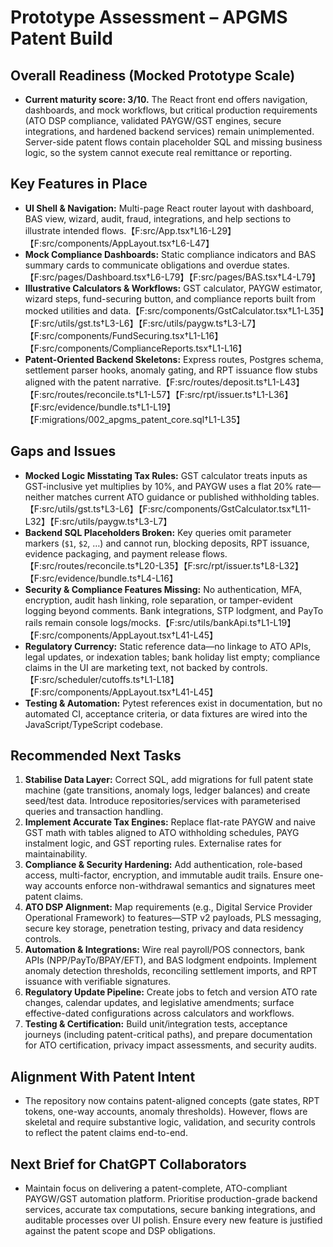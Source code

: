 # Prototype Assessment – APGMS Patent Build

## Overall Readiness (Mocked Prototype Scale)
- **Current maturity score: 3/10.** The React front end offers navigation, dashboards, and mock workflows, but critical production requirements (ATO DSP compliance, validated PAYGW/GST engines, secure integrations, and hardened backend services) remain unimplemented. Server-side patent flows contain placeholder SQL and missing business logic, so the system cannot execute real remittance or reporting.

## Key Features in Place
- **UI Shell & Navigation:** Multi-page React router layout with dashboard, BAS view, wizard, audit, fraud, integrations, and help sections to illustrate intended flows.【F:src/App.tsx†L16-L29】【F:src/components/AppLayout.tsx†L6-L47】
- **Mock Compliance Dashboards:** Static compliance indicators and BAS summary cards to communicate obligations and overdue states.【F:src/pages/Dashboard.tsx†L6-L79】【F:src/pages/BAS.tsx†L4-L79】
- **Illustrative Calculators & Workflows:** GST calculator, PAYGW estimator, wizard steps, fund-securing button, and compliance reports built from mocked utilities and data.【F:src/components/GstCalculator.tsx†L1-L35】【F:src/utils/gst.ts†L3-L6】【F:src/utils/paygw.ts†L3-L7】【F:src/components/FundSecuring.tsx†L1-L16】【F:src/components/ComplianceReports.tsx†L1-L16】
- **Patent-Oriented Backend Skeletons:** Express routes, Postgres schema, settlement parser hooks, anomaly gating, and RPT issuance flow stubs aligned with the patent narrative.【F:src/routes/deposit.ts†L1-L43】【F:src/routes/reconcile.ts†L1-L57】【F:src/rpt/issuer.ts†L1-L36】【F:src/evidence/bundle.ts†L1-L19】【F:migrations/002_apgms_patent_core.sql†L1-L35】

## Gaps and Issues
- **Mocked Logic Misstating Tax Rules:** GST calculator treats inputs as GST-inclusive yet multiplies by 10%, and PAYGW uses a flat 20% rate—neither matches current ATO guidance or published withholding tables.【F:src/utils/gst.ts†L3-L6】【F:src/components/GstCalculator.tsx†L11-L32】【F:src/utils/paygw.ts†L3-L7】
- **Backend SQL Placeholders Broken:** Key queries omit parameter markers (`$1`, `$2`, …) and cannot run, blocking deposits, RPT issuance, evidence packaging, and payment release flows.【F:src/routes/reconcile.ts†L20-L35】【F:src/rpt/issuer.ts†L8-L32】【F:src/evidence/bundle.ts†L4-L16】
- **Security & Compliance Features Missing:** No authentication, MFA, encryption, audit hash linking, role separation, or tamper-evident logging beyond comments. Bank integrations, STP lodgment, and PayTo rails remain console logs/mocks.【F:src/utils/bankApi.ts†L1-L19】【F:src/components/AppLayout.tsx†L41-L45】
- **Regulatory Currency:** Static reference data—no linkage to ATO APIs, legal updates, or indexation tables; bank holiday list empty; compliance claims in the UI are marketing text, not backed by controls.【F:src/scheduler/cutoffs.ts†L1-L18】【F:src/components/AppLayout.tsx†L41-L45】
- **Testing & Automation:** Pytest references exist in documentation, but no automated CI, acceptance criteria, or data fixtures are wired into the JavaScript/TypeScript codebase.

## Recommended Next Tasks
1. **Stabilise Data Layer:** Correct SQL, add migrations for full patent state machine (gate transitions, anomaly logs, ledger balances) and create seed/test data. Introduce repositories/services with parameterised queries and transaction handling.
2. **Implement Accurate Tax Engines:** Replace flat-rate PAYGW and naive GST math with tables aligned to ATO withholding schedules, PAYG instalment logic, and GST reporting rules. Externalise rates for maintainability.
3. **Compliance & Security Hardening:** Add authentication, role-based access, multi-factor, encryption, and immutable audit trails. Ensure one-way accounts enforce non-withdrawal semantics and signatures meet patent claims.
4. **ATO DSP Alignment:** Map requirements (e.g., Digital Service Provider Operational Framework) to features—STP v2 payloads, PLS messaging, secure key storage, penetration testing, privacy and data residency controls.
5. **Automation & Integrations:** Wire real payroll/POS connectors, bank APIs (NPP/PayTo/BPAY/EFT), and BAS lodgment endpoints. Implement anomaly detection thresholds, reconciling settlement imports, and RPT issuance with verifiable signatures.
6. **Regulatory Update Pipeline:** Create jobs to fetch and version ATO rate changes, calendar updates, and legislative amendments; surface effective-dated configurations across calculators and workflows.
7. **Testing & Certification:** Build unit/integration tests, acceptance journeys (including patent-critical paths), and prepare documentation for ATO certification, privacy impact assessments, and security audits.

## Alignment With Patent Intent
- The repository now contains patent-aligned concepts (gate states, RPT tokens, one-way accounts, anomaly thresholds). However, flows are skeletal and require substantive logic, validation, and security controls to reflect the patent claims end-to-end.

## Next Brief for ChatGPT Collaborators
- Maintain focus on delivering a patent-complete, ATO-compliant PAYGW/GST automation platform. Prioritise production-grade backend services, accurate tax computations, secure banking integrations, and auditable processes over UI polish. Ensure every new feature is justified against the patent scope and DSP obligations.
